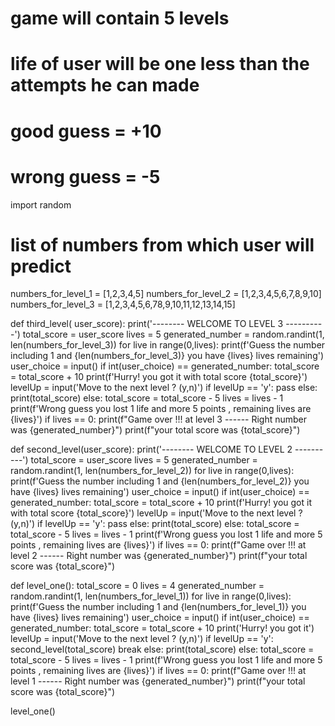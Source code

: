 # game will contain 5 levels
# life of user will be one less than the attempts he can made 
# good guess  = +10
# wrong guess = -5

import random

# list of numbers from which user will predict
numbers_for_level_1 = [1,2,3,4,5]
numbers_for_level_2 = [1,2,3,4,5,6,7,8,9,10]
numbers_for_level_3 = [1,2,3,4,5,6,78,9,10,11,12,13,14,15]

def third_level( user_score):
    print('-------- WELCOME TO LEVEL 3 ----------')
    total_score = user_score
    lives = 5
    generated_number = random.randint(1, len(numbers_for_level_3))
    for live in range(0,lives):
        print(f'Guess the number including 1 and {len(numbers_for_level_3)} you have {lives} lives remaining')
        user_choice = input()
        if int(user_choice) == generated_number:
            total_score = total_score + 10
            print(f'Hurry! you got it with total score {total_score}')
            levelUp = input('Move to the next level ? (y,n)')
            if levelUp == 'y':
                pass
            else:
                print(total_score)
        else:
            total_score = total_score - 5
            lives = lives - 1
            print(f'Wrong guess you lost 1 life and more 5 points , remaining lives are {lives}')
            if lives == 0:
                print(f"Game over !!! at level 3 ------ Right number was {generated_number}")
                print(f"your total score was {total_score}")
            
def second_level(user_score):
    print('-------- WELCOME TO LEVEL 2 ----------')
    total_score = user_score
    lives = 5
    generated_number = random.randint(1, len(numbers_for_level_2))
    for live in range(0,lives):
        print(f'Guess the number including 1 and {len(numbers_for_level_2)} you have {lives} lives remaining')
        user_choice = input()
        if int(user_choice) == generated_number:
            total_score = total_score + 10
            print(f'Hurry! you got it with total score {total_score}')
            levelUp = input('Move to the next level ? (y,n)')
            if levelUp == 'y':
                pass
            else:
                print(total_score)
        else:
            total_score = total_score - 5
            lives = lives - 1
            print(f'Wrong guess you lost 1 life and more 5 points , remaining lives are {lives}')
            if lives == 0:
                print(f"Game over !!! at level 2 ------ Right number was {generated_number}")
                print(f"your total score was {total_score}")
            
    
def level_one():
    total_score = 0
    lives = 4
    generated_number = random.randint(1, len(numbers_for_level_1))
    for live in range(0,lives):
        print(f'Guess the number including 1 and {len(numbers_for_level_1)} you have {lives} lives remaining')
        user_choice = input()
        if int(user_choice) == generated_number:
            total_score = total_score + 10
            print('Hurry! you got it')
            levelUp = input('Move to the next level ? (y,n)')
            if levelUp == 'y':
                second_level(total_score)
                break
            else:
                print(total_score)
        else:
            total_score = total_score - 5
            lives = lives - 1
            print(f'Wrong guess you lost 1 life and more 5 points , remaining lives are {lives}')
            if lives == 0:
                print(f"Game over !!! at level 1 ------ Right number was {generated_number}")
                print(f"your total score was {total_score}")

level_one()

